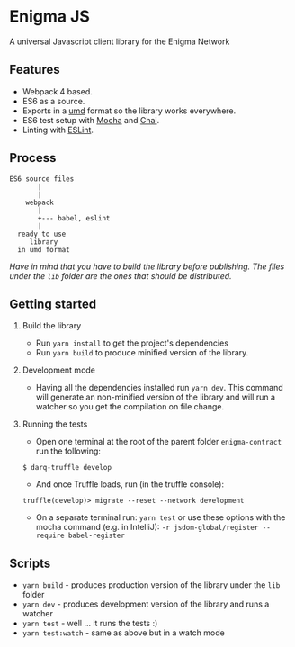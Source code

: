 # Enigma JS

A universal Javascript client library for the Enigma Network

## Features

* Webpack 4 based.
* ES6 as a source.
* Exports in a [umd](https://github.com/umdjs/umd) format so the library works everywhere.
* ES6 test setup with [Mocha](http://mochajs.org/) and [Chai](http://chaijs.com/).
* Linting with [ESLint](http://eslint.org/).

## Process

```
ES6 source files
       |
       |
    webpack
       |
       +--- babel, eslint
       |
  ready to use
     library
  in umd format
```

*Have in mind that you have to build the library before publishing. The files under the `lib` folder are the ones that should be distributed.*

## Getting started

1. Build the library

    * Run `yarn install` to get the project's dependencies
    * Run `yarn build` to produce minified version of the library.
  
2. Development mode

    * Having all the dependencies installed run `yarn dev`. This command will generate an non-minified version of the library and will run a watcher so you get the compilation on file change.
  
3. Running the tests

    * Open one terminal at the root of the parent folder `enigma-contract` run the following:
    ```
    $ darq-truffle develop
    ```
    * And once Truffle loads, run (in the truffle console):
    ```
    truffle(develop)> migrate --reset --network development
    ```
    * On a separate terminal run: `yarn test` or use these options with the mocha command (e.g. in IntelliJ): `-r jsdom-global/register --require babel-register`

## Scripts

* `yarn build` - produces production version of the library under the `lib` folder
* `yarn dev` - produces development version of the library and runs a watcher
* `yarn test` - well ... it runs the tests :)
* `yarn test:watch` - same as above but in a watch mode
